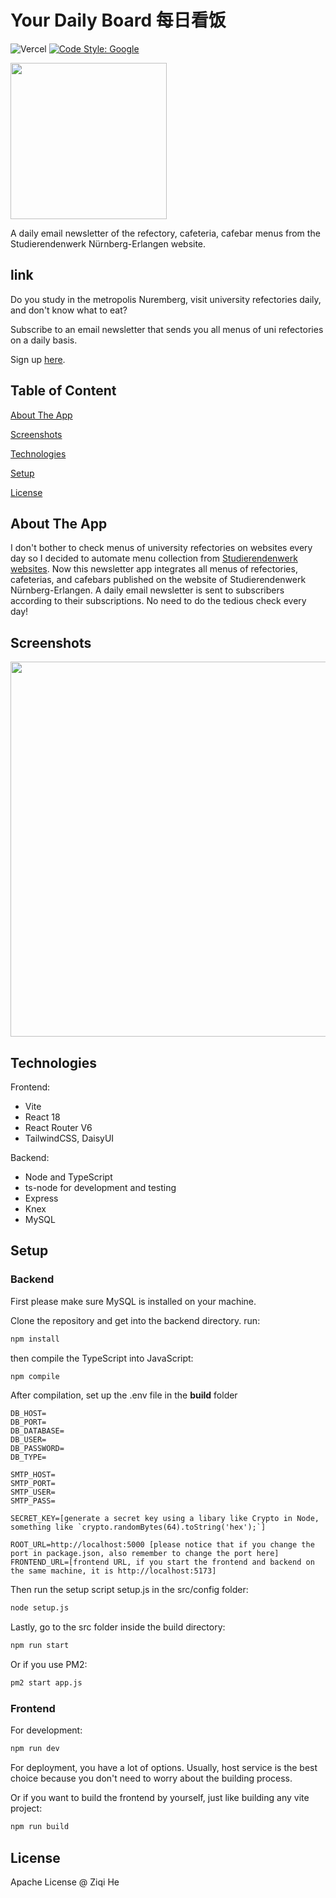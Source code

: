 # Your Daily Board 每日看饭

![Vercel](https://vercelbadge.vercel.app/api/iheziqi/your-daily-board)
[![Code Style: Google](https://img.shields.io/badge/code%20style-google-blueviolet.svg)](https://github.com/google/gts)

<img src="https://github.com/iheziqi/your-daily-board/assets/52439236/fd1a33a7-eeb5-417d-8f3a-b2fb1a761e52" style="height: 250px"/>

A daily email newsletter of the refectory, cafeteria, cafebar menus from the Studierendenwerk Nürnberg-Erlangen website.

## link

Do you study in the metropolis Nuremberg, visit university refectories daily, and don't know what to eat? 

Subscribe to an email newsletter that sends you all menus of uni refectories on a daily basis.

Sign up [here](https://yourdailyboard.vercel.app).

## Table of Content

[About The App](#about-the-app)

[Screenshots](#screenshots)

[Technologies](#technologies)

[Setup](#setup)

[License](#license)

## About The App

I don't bother to check menus of university refectories on websites every day so I decided to automate menu collection from [Studierendenwerk websites](https://www.werkswelt.de/index.php).
Now this newsletter app integrates all menus of refectories, cafeterias, and cafebars published on the website of Studierendenwerk Nürnberg-Erlangen.
A daily email newsletter is sent to subscribers according to their subscriptions. No need to do the tedious check every day!

## Screenshots
<img src="https://github.com/iheziqi/your-daily-board/assets/52439236/1e6c8eb5-7f49-4f55-9440-3beecfafbbb5" style="height: 600px"/>

## Technologies
Frontend: 
- Vite
- React 18
- React Router V6
- TailwindCSS, DaisyUI


Backend:
- Node and TypeScript
- ts-node for development and testing
- Express
- Knex
- MySQL

## Setup
### Backend
First please make sure MySQL is installed on your machine.

Clone the repository and get into the backend directory.
run:

```bash
npm install
```

then compile the TypeScript into JavaScript:

```bash
npm compile
```

After compilation, set up the .env file in the **build** folder

```text
DB_HOST=
DB_PORT=
DB_DATABASE=
DB_USER=
DB_PASSWORD=
DB_TYPE=

SMTP_HOST=
SMTP_PORT=
SMTP_USER=
SMTP_PASS=

SECRET_KEY=[generate a secret key using a libary like Crypto in Node, something like `crypto.randomBytes(64).toString('hex');`]

ROOT_URL=http://localhost:5000 [please notice that if you change the port in package.json, also remember to change the port here]
FRONTEND_URL=[frontend URL, if you start the frontend and backend on the same machine, it is http://localhost:5173]
```


Then run the setup script setup.js in the src/config folder:

```bash
node setup.js
```


Lastly, go to the src folder inside the build directory:

```bash
npm run start
```

Or if you use PM2:

```bash
pm2 start app.js
```

### Frontend
For development:

```bash
npm run dev
```

For deployment, you have a lot of options. Usually, host service is the best choice because you don't need to worry about the building process.

Or if you want to build the frontend by yourself, just like building any vite project:

```bash
npm run build
```

## License
Apache License @ Ziqi He

